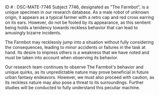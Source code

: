 ID # : DSC-MATE-7746
Subject 7746, designated as "The Farmbot", is a unique specimen in our research database. As a male robot of unknown origin, it appears as a typical farmer with a retro cap and red cross earring on its ears. However, do not be fooled by its appearance, as this sentient being holds a tendency towards reckless behavior that can lead to amusingly bizarre incidents.

The Farmbot may recklessly jump into a situation without fully considering the consequences, leading to minor accidents or failures in the task at hand. Its desire to impress others is a weakness that we have noted and must be taken into account when observing its behavior.

Our research team continues to observe The Farmbot's behavior and unique quirks, as its unpredictable nature may prove beneficial in future urban fantasy endeavors. However, we must also proceed with caution, as its reckless nature may also pose a threat to its surroundings. Further studies will be conducted to fully understand this peculiar machine.